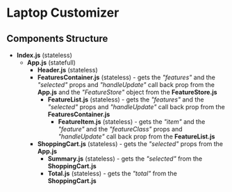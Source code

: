 # Laptop Customizer

## Components Structure
* __Index.js__ (stateless)
    * __App.js__ (statefull)
        * __Header.js__ (stateless)
        * __FeaturesContainer.js__ (stateless) - gets the _"features"_ and the _"selected"_ props and _"handleUpdate"_ call back prop from the __App.js__ and the _"FeatureStore"_ object from the __FeatureStore.js__
            * __FeatureList.js__ (stateless) - gets the _"features"_ and the _"selected"_ props and _"handleUpdate"_ call back prop from the __FeaturesContainer.js__
                * __FeatureItem.js__ (stateless) - gets the _"item"_ and the _"feature"_ and the _"featureClass"_ props and _"handleUpdate"_ call back prop from the __FeatureList.js__
        * __ShoppingCart.js__ (stateless) - gets the _"selected"_ props from the __App.js__
            * __Summary.js__ (stateless) - gets the _"selected"_ from the __ShoppingCart.js__
            * __Total.js__ (stateless) - gets the _"total"_ from the __ShoppingCart.js__
